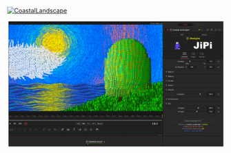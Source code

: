 <!-- +++ DO NOT REMOVE THIS COMMENT +++ DO NOT ADD OR EDIT ANY TEXT BEFORE THIS LINE +++ IT WOULD BE A REALLY BAD IDEA +++ -->

[![CoastalLandscape](https://user-images.githubusercontent.com/78935215/171990744-ed32ac74-2b33-4bb9-9f84-2012da2f967e.gif)](CoastalLandscape.fuse)

[![Thumbnail](CoastalLandscape.png)](https://www.shadertoy.com/view/fstyD4 "View on Shadertoy.com")

<!-- +++ DO NOT REMOVE THIS COMMENT +++ DO NOT EDIT ANY TEXT THAT COMES AFTER THIS LINE +++ TRUST ME: JUST DON'T DO IT +++ -->
